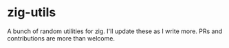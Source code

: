 # zig-utils
A bunch of random utilities for zig. I'll update these as I write more. PRs and contributions are more than welcome.
